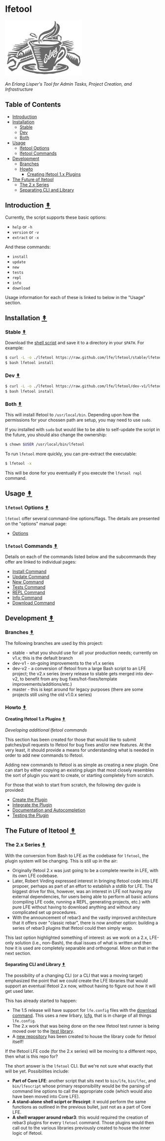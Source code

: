 # lfetool

<img src="resources/images/logo-small.png" />

*An Erlang Lisper's Tool for Admin Tasks, Project Creation, and Infrastructure*

## Table of Contents


* [Introduction](#introduction-)
* [Installation](#installation-)
  * [Stable](#stable-)
  * [Dev](#dev-)
  * [Both](#both-)
* [Usage](#usage-)
  * [lfetool Options](#lfetool-options-)
  * [lfetool Commands](#lfetool-commands-)
* [Development](#development-)
  * [Branches](#branches-)
  * [Howto](#howto-)
    * [Creating lfetool 1.x Plugins](#creating-lfetool-1x-plugins-)
* [The Future of ltetool](#the-future-of-ltetool-)
  * [The 2.x Series](#the-2x-series-)
  * [Separating CLI and Library](#separating-cli-and-library-)


## Introduction [&#x219F;](#table-of-contents)

Currently, the script supports these basic options:

* ``help`` or ``-h``
* ``version`` or ``-v``
* ``extract`` or ``-x``

And these commands:

* ``install``
* ``update``
* ``new``
* ``tests``
* ``repl``
* ``info``
* ``download``

Usage information for each of these is linked to below in the "Usage" section.


## Installation [&#x219F;](#table-of-contents)

### Stable [&#x219F;](#table-of-contents)

Download the [shell script](https://raw.github.com/lfe/lfetool/master/lfetool)
and save it to a directory in your ``$PATH``. For example:

```bash
$ curl -L -o ./lfetool https://raw.github.com/lfe/lfetool/stable/lfetool
$ bash lfetool install
```

### Dev [&#x219F;](#table-of-contents)

```bash
$ curl -L -o ./lfetool https://raw.github.com/lfe/lfetool/dev-v1/lfetool
$ bash lfetool install
```

### Both [&#x219F;](#table-of-contents)

This will install lfetool to ``/usr/local/bin``. Depending upon how the
permissions for your chossen path are setup, you may need to use ``sudo``.

If you installed with ``sudo`` but would like to be able to self-update the
script in the future, you should also change the ownership:

```bash
$ chown $USER /usr/local/bin/lfetool
```

To run ``lfetool`` more quickly, you can pre-extract the executable:

```bash
$ lfetool -x
```

This will be done for you eventually if you execute the ``lfetool repl``
command.


## Usage [&#x219F;](#table-of-contents)


### ``lfetool`` Options [&#x219F;](#table-of-contents)


``lfetool`` offer several command-line options/flags. The details are presented
on the "options" manual page:

* [Options](doc/manual/options.rst)


### ``lfetool`` Commands [&#x219F;](#table-of-contents)

Details on each of the commands listed below and the subcommands they offer
are linked to individual pages:

* [Install Command](doc/manual/install.rst)
* [Update Command](doc/manual/update.rst)
* [New Command](doc/manual/new.rst)
* [Tests Command](doc/manual/tests.rst)
* [REPL Command](doc/manual/repl.rst)
* [Info Command](doc/manual/info.rst)
* [Download Command](doc/manual/download.md)


## Development [&#x219F;](#table-of-contents)

### Branches [&#x219F;](#table-of-contents)

The following branches are used by this project:

* stable - what you should use for all your production needs; currently on
  v1.x; this is the default branch
* dev-v1 - on-going improvements to the v1.x series
* dev-v2 - a conversion of lfetool from a large Bash script to an LFE project;
  the v2.x series (every release to stable gets merged into dev-v2, to benefit
  from any bug fixes/hot-fixes/template improvements/additions/etc.)
* master - this is kept around for legacy purposes (there are some projects
  still using the old v1.0.x series)


### Howto [&#x219F;](#table-of-contents)

#### Creating lfetool 1.x Plugins [&#x219F;](#table-of-contents)

*Developing additional lfetool commands*

This section has been created for those that would like to submit patches/pull
requests to lfetool for bug fixes and/or new features. At the very least, it
should provide a means for understanding what is needed in order to add new
commands to lfetool.

Adding new commands to lfetool is as simple as creating a new plugin. One can
start by either copying an existing plugin that most closely resembles the sort
of plugin you want to create, or starting completely from scratch.

For those that wish to start from scratch, the following dev guide is
provided:

* [Create the Plugin](doc/dev-guide/01-create.rst)
* [Integrate the Plugin](doc/dev-guide/02-integrate.rst)
* [Documentation and Autocompletion](doc/dev-guide/03-docs.rst)
* [Testing the Plugin](doc/dev-guide/04-tests.rst)


## The Future of ltetool [&#x219F;](#table-of-contents)

### The 2.x Series [&#x219F;](#table-of-contents)

With the conversion from Bash to LFE as the codebase for ``lfetool``, the
plugin system will be changing. This is still up in the air:

* Originally lfetool 2.x was just going to be a complete rewrite in LFE, with
  its own LFE codebase.
* Later, Robert Virding expressed interest in bringing lfetool code into LFE
  propoer, perhaps as part of an effort to establish a stdlib for LFE. The
  biggest drive for this, however, was an interest in LFE not having any
  external dependencies, for users being able to perform all basic actions
  (compiling LFE code, running a REPL, generating projects, etc.) with
  pure LFE without having to download anything and without any complicated
  set up procedures.
* With the announcement of rebar3 and the vastly improved architecture that it
  offers over "classic rebar", there is now another option: building a series
  of rebar3 plugins that lfetool could then simply wrap.

This last option highlighted something of interest: as we work on a 2.x,
LFE-only solution (i.e., non-Bash), the dual issues of what is written and then
how it is used are completely separable and orthogonal. More on that in the
next section.


#### Separating CLI and Library [&#x219F;](#table-of-contents)

The possibility of a changing CLI (or a CLI that was a moving target)
emphasized the point that we could create the LFE libraries that would support
an eventual lfetool 2.x now, without having to figure out how it will get used
later.

This has already started to happen:

 * The 1.5 release will have support for ``lfe.config`` files with the
   [download command](doc/manual/download.md). This uses a new lirbary,
   [lcfg](https://github.com/lfex/lcfg), that is in charge of all things
   ``lfe.config``.
 * The 2.x work that was being done on the new lfetool test runner is being
   moved over to the [ltest library](https://github.com/lfex/ltest/issues/8).
 * A [new repository](https://github.com/lfex/ltool) has been created to house
   the library code for lfetool itself!

If the lfetool LFE code (for the 2.x series) will be moving to a different
repo, then what is this repo for?

The short answer is the ``lfetool`` CLI. But we're not sure what exactly that
will be yet. Possibilities include:

 * **Part of Core LFE**: another script that sits next to ``bin/lfe``,
   ``bin/lfec``, and ``bin/lfescript`` whose primary responsibility would be the
   parsing of command line options to call the appropriate code (which would
   also have been moved into Core LFE).
 * **A stand-alone shell sciprt or lfescirpt**: it would perform the same
   functions as outlined in the previous bullet, just not as a part of Core LFE.
 * **A shell wrapper around rebar3**: this would required the creation of
   rebar3 plugins for every ``lfetool`` command. Those plugins would then call
   out to the various libraries previously created to house the inner logic of
   lfetool.
